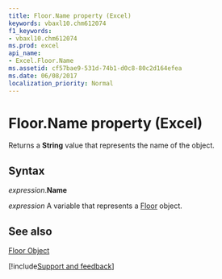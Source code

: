 ```yaml
---
title: Floor.Name property (Excel)
keywords: vbaxl10.chm612074
f1_keywords:
- vbaxl10.chm612074
ms.prod: excel
api_name:
- Excel.Floor.Name
ms.assetid: cf57bae9-531d-74b1-d0c8-80c2d164efea
ms.date: 06/08/2017
localization_priority: Normal
---
```



# Floor.Name property (Excel)

Returns a  **String** value that represents the name of the object.


## Syntax

_expression_.**Name**

_expression_ A variable that represents a [Floor](Excel.Floor-graph-property.md) object.


## See also


[Floor Object](Excel.Floor(object).md)

[!include[Support and feedback](~/includes/feedback-boilerplate.md)]